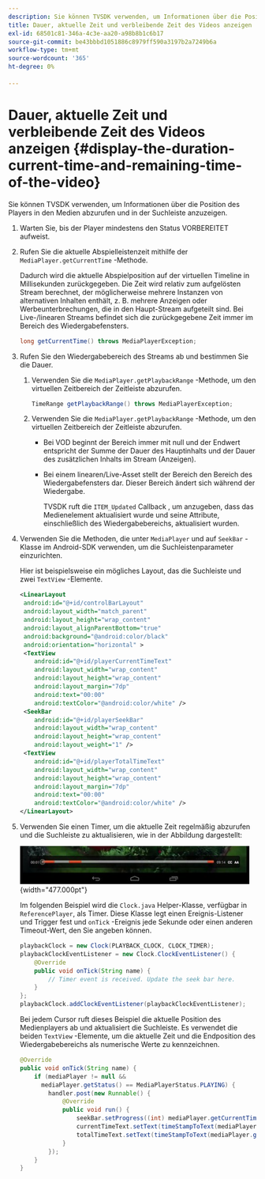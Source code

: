 ```yaml
---
description: Sie können TVSDK verwenden, um Informationen über die Position des Players in den Medien abzurufen und in der Suchleiste anzuzeigen.
title: Dauer, aktuelle Zeit und verbleibende Zeit des Videos anzeigen
exl-id: 68501c81-346a-4c3e-aa20-a98b8b1c6b17
source-git-commit: be43bbbd1051886c8979ff590a3197b2a7249b6a
workflow-type: tm+mt
source-wordcount: '365'
ht-degree: 0%

---
```


# Dauer, aktuelle Zeit und verbleibende Zeit des Videos anzeigen {#display-the-duration-current-time-and-remaining-time-of-the-video}

Sie können TVSDK verwenden, um Informationen über die Position des Players in den Medien abzurufen und in der Suchleiste anzuzeigen.

1. Warten Sie, bis der Player mindestens den Status VORBEREITET aufweist.
1. Rufen Sie die aktuelle Abspielleistenzeit mithilfe der `MediaPlayer.getCurrentTime` -Methode.

   Dadurch wird die aktuelle Abspielposition auf der virtuellen Timeline in Millisekunden zurückgegeben. Die Zeit wird relativ zum aufgelösten Stream berechnet, der möglicherweise mehrere Instanzen von alternativen Inhalten enthält, z. B. mehrere Anzeigen oder Werbeunterbrechungen, die in den Haupt-Stream aufgeteilt sind. Bei Live-/linearen Streams befindet sich die zurückgegebene Zeit immer im Bereich des Wiedergabefensters.

   ```java
   long getCurrentTime() throws MediaPlayerException;
   ```

1. Rufen Sie den Wiedergabebereich des Streams ab und bestimmen Sie die Dauer.
   1. Verwenden Sie die `MediaPlayer.getPlaybackRange` -Methode, um den virtuellen Zeitbereich der Zeitleiste abzurufen.

      ```java
      TimeRange getPlaybackRange() throws MediaPlayerException;
      ```

   1. Verwenden Sie die `MediaPlayer.getPlaybackRange` -Methode, um den virtuellen Zeitbereich der Zeitleiste abzurufen.

      * Bei VOD beginnt der Bereich immer mit null und der Endwert entspricht der Summe der Dauer des Hauptinhalts und der Dauer des zusätzlichen Inhalts im Stream (Anzeigen).
      * Bei einem linearen/Live-Asset stellt der Bereich den Bereich des Wiedergabefensters dar. Dieser Bereich ändert sich während der Wiedergabe.

         TVSDK ruft die `ITEM_Updated` Callback , um anzugeben, dass das Medienelement aktualisiert wurde und seine Attribute, einschließlich des Wiedergabebereichs, aktualisiert wurden.

1. Verwenden Sie die Methoden, die unter `MediaPlayer` und auf `SeekBar` -Klasse im Android-SDK verwenden, um die Suchleistenparameter einzurichten.

   Hier ist beispielsweise ein mögliches Layout, das die Suchleiste und zwei `TextView` -Elemente.

   ```xml
   <LinearLayout 
    android:id="@+id/controlBarLayout" 
    android:layout_width="match_parent" 
    android:layout_height="wrap_content" 
    android:layout_alignParentBottom="true" 
    android:background="@android:color/black" 
    android:orientation="horizontal" > 
    <TextView 
       android:id="@+id/playerCurrentTimeText" 
       android:layout_width="wrap_content" 
       android:layout_height="wrap_content" 
       android:layout_margin="7dp" 
       android:text="00:00" 
       android:textColor="@android:color/white" /> 
    <SeekBar 
       android:id="@+id/playerSeekBar" 
       android:layout_width="wrap_content" 
       android:layout_height="wrap_content" 
       android:layout_weight="1" /> 
    <TextView 
       android:id="@+id/playerTotalTimeText" 
       android:layout_width="wrap_content" 
       android:layout_height="wrap_content" 
       android:layout_margin="7dp" 
       android:text="00:00" 
       android:textColor="@android:color/white" /> 
   </LinearLayout>
   ```

1. Verwenden Sie einen Timer, um die aktuelle Zeit regelmäßig abzurufen und die Suchleiste zu aktualisieren, wie in der Abbildung dargestellt:

   <!--<a id="fig_689CEDDD02094C0C8E91C5195F8EAD3F"></a>-->

   ![](assets/seek-bar.jpg){width="477.000pt"}

   Im folgenden Beispiel wird die `Clock.java` Helper-Klasse, verfügbar in `ReferencePlayer`, als Timer. Diese Klasse legt einen Ereignis-Listener und Trigger fest und `onTick` -Ereignis jede Sekunde oder einen anderen Timeout-Wert, den Sie angeben können.

   ```java
   playbackClock = new Clock(PLAYBACK_CLOCK, CLOCK_TIMER); 
   playbackClockEventListener = new Clock.ClockEventListener() { 
       @Override 
       public void onTick(String name) { 
           // Timer event is received. Update the seek bar here. 
       } 
   }; 
   playbackClock.addClockEventListener(playbackClockEventListener);
   ```

   Bei jedem Cursor ruft dieses Beispiel die aktuelle Position des Medienplayers ab und aktualisiert die Suchleiste. Es verwendet die beiden `TextView` -Elemente, um die aktuelle Zeit und die Endposition des Wiedergabebereichs als numerische Werte zu kennzeichnen.

   ```java
   @Override 
   public void onTick(String name) { 
       if (mediaPlayer != null &&  
         mediaPlayer.getStatus() == MediaPlayerStatus.PLAYING) { 
           handler.post(new Runnable() { 
               @Override 
               public void run() { 
                   seekBar.setProgress((int) mediaPlayer.getCurrentTime()); 
                   currentTimeText.setText(timeStampToText(mediaPlayer.getCurrentTime())); 
                   totalTimeText.setText(timeStampToText(mediaPlayer.getPlaybackRange().getEnd())); 
               } 
           }); 
       } 
   } 
   ```
